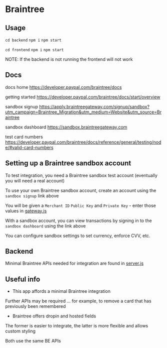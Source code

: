 # Braintree

## Usage

`cd backend`
`npm i`
`npm start`

`cd frontend`
`npm i`
`npm start`

NOTE: If the backend is not running the frontend will not work

## Docs

docs home https://developer.paypal.com/braintree/docs

getting started https://developer.paypal.com/braintree/docs/start/overview

sandbox signup https://apply.braintreegateway.com/signup/sandbox?utm_campaign=Braintree_Migration&utm_medium=Website&utm_source=Braintree

sandbox dashboard https://sandbox.braintreegateway.com

test card numbers https://developer.paypal.com/braintree/docs/reference/general/testing/node/#valid-card-numbers

## Setting up a Braintree sandbox account

To test integration, you need a Braintree sandbox test account (eventually you will need a real account)

To use your own Braintree sandbox account, create an account using the `sandbox signup` link above

You will be given a `Merchant ID` `Public Key` and `Private Key` - enter those values in [gateway.js](backend/js/gateway.js)

With a sandbox account, you can view transactions by signing in to the `sandbox dashboard` using the link above

You can configure sandbox settings to set currency, enforce CVV, etc.

## Backend

Minimal Braintree APIs needed for integration are found in [server.js](backend/server.js)

## Useful info

* This app affords a minimal Braintree integration

Further APIs may be required ... for example, to remove a card that has previously been remembered

* Braintree offers dropin and hosted fields

The former is easier to integrate, the latter is more flexible and allows custom styling

Both use the same BE APIs
